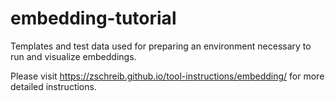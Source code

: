 # embedding-tutorial

Templates and test data used for preparing an environment necessary to run and visualize embeddings.

Please visit https://zschreib.github.io/tool-instructions/embedding/ for more detailed instructions.
